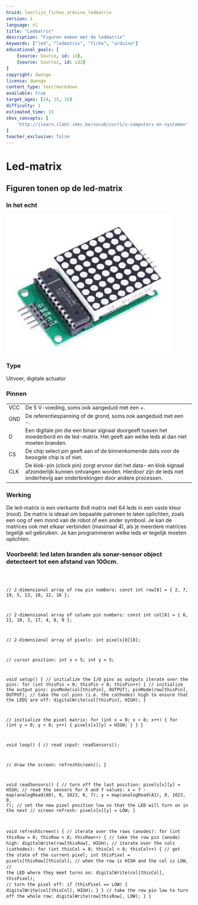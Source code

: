 ```yaml
---
hruid: leerlijn_fiches_arduino_ledmatrix
version: 1
language: nl
title: "Ledmatrix"
description: "Figuren maken met de ledmatrix"
keywords: ["led", "ledmatrix", "fiche", "arduino"]
educational_goals: [
    {source: Source, id: id}, 
    {source: Source2, id: id2}
]
copyright: dwengo
licence: dwengo
content_type: text/markdown
available: true
target_ages: [14, 15, 16]
difficulty: 1
estimated_time: 15
skos_concepts: [
    'http://ilearn.ilabt.imec.be/vocab/curr1/s-computers-en-systemen'
]
teacher_exclusive: false
---
```


<div class="dwengo_content fiche">
    <h1 class="title">Led-matrix</h1>
    <h2 class="subtitle">Figuren tonen op de led-matrix</h2>
    <div class="items">
        <div class="info_item item">
            <h3 class="info_item_title">In het echt</h3>
            <p class="info_item_content">
                <img src="img/ledmatrix.png" alt="Een afbeelding van een ledmatrix." title="Een afbeelding van het ledmatrix."></img>
            </p>
        </div>
        <div class="info_item item">
            <h3 class="info_item_title">Type</h3>
            <p class="info_item_content">
                Uitvoer, digitale actuator 
            </p>
        </div>
        <div class="info_item item">
            <h3 class="info_item_title">Pinnen</h3>
            <p class="info_item_content">
                <table>
                    <tr><td>VCC</td><td>De 5 V-voeding, soms ook aangeduid met een +.</td></tr>
                    <tr><td>GND</td><td>De referentiespanning of de grond, soms ook aangeduid met een -.</td></tr>
                    <tr><td>D</td><td>Een digitale pin die een binair signaal doorgeeft tussen het moederbord en de led-matrix. Het geeft aan welke leds al dan niet moeten branden.</td></tr>
                    <tr><td>CS</td><td>De chip select pin geeft aan of de binnenkomende data voor de beoogde chip is of niet.</td></tr>
                    <tr><td>CLK</td><td>De klok-pin (clock pin) zorgt ervoor dat het data- en klok signaal afzonderlijk kunnen ontvangen worden. Hierdoor zijn de leds niet onderhevig aan onderbrekingen door andere processen.</td></tr>
                </table>
            </p>
        </div>
        <div class="info_item item">
            <h3 class="info_item_title">Werking</h3>
            <p class="info_item_content">
                De led-matrix is een vierkante 8x8 matrix met 64 leds in een vaste kleur (rood). De matrix is ideaal om bepaalde patronen te laten oplichten, zoals een oog of een mond van de robot of een ander symbool. Je kan de matrices ook met elkaar verbinden (maximaal 4), als je meerdere matrices tegelijk wil gebruiken. Je kan programmeren welke leds er tegelijk moeten oplichten.
            </p>
        </div>
        <div class="example_item item">
            <h3 class="example_item_title">Voorbeeld: led laten branden als sonar-sensor object detecteert tot een afstand van 100cm.</h3>
            <p class="example_item_content">
<pre>
<code class="language-cpp">
    
// 2-dimensional array of row pin numbers:
const int row[8] = {
  2, 7, 19, 5, 13, 18, 12, 16
};

// 2-dimensional array of column pin numbers:
const int col[8] = {
  6, 11, 10, 3, 17, 4, 8, 9
};

// 2-dimensional array of pixels:
int pixels[8][8];

// cursor position:
int x = 5;
int y = 5;

void setup() {
  // initialize the I/O pins as outputs iterate over the pins:
  for (int thisPin = 0; thisPin < 8; thisPin++) {
    // initialize the output pins:
    pinMode(col[thisPin], OUTPUT);
    pinMode(row[thisPin], OUTPUT);
    // take the col pins (i.e. the cathodes) high to ensure that the LEDS are off:
    digitalWrite(col[thisPin], HIGH);
  }

  // initialize the pixel matrix:
  for (int x = 0; x < 8; x++) {
    for (int y = 0; y < 8; y++) {
      pixels[x][y] = HIGH;
    }
  }
}

void loop() {
  // read input:
  readSensors();

  // draw the screen:
  refreshScreen();
}

void readSensors() {
  // turn off the last position:
  pixels[x][y] = HIGH;
  // read the sensors for X and Y values:
  x = 7 - map(analogRead(A0), 0, 1023, 0, 7);
  y = map(analogRead(A1), 0, 1023, 0, 7);
  // set the new pixel position low so that the LED will turn on in the next
  // screen refresh:
  pixels[x][y] = LOW;
}

void refreshScreen() {
  // iterate over the rows (anodes):
  for (int thisRow = 0; thisRow < 8; thisRow++) {
    // take the row pin (anode) high:
    digitalWrite(row[thisRow], HIGH);
    // iterate over the cols (cathodes):
    for (int thisCol = 0; thisCol < 8; thisCol++) {
      // get the state of the current pixel;
      int thisPixel = pixels[thisRow][thisCol];
      // when the row is HIGH and the col is LOW,
      // the LED where they meet turns on:
      digitalWrite(col[thisCol], thisPixel);
      // turn the pixel off:
      if (thisPixel == LOW) {
        digitalWrite(col[thisCol], HIGH);
      }
    }
    // take the row pin low to turn off the whole row:
    digitalWrite(row[thisRow], LOW);
  }
}
</code>
</pre> 
            </p>
        </div>
    </div>
</div>



